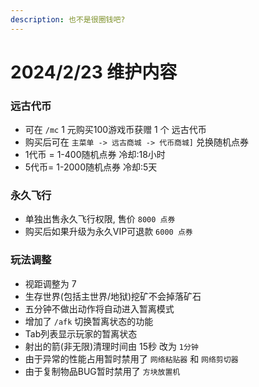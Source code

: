 ```yaml
---
description: 也不是很圈钱吧?
---
```


# 2024/2/23 维护内容

### 远古代币

* 可在 `/mc` 1 元购买100游戏币获赠 1 个 远古代币
* 购买后可在 `主菜单 -> 远古商城 -> 代币商城]` 兑换随机点券
* 1代币 = 1-400随机点券 冷却:18小时
* 5代币= 1-2000随机点券 冷却:5天

### 永久飞行

* 单独出售永久飞行权限, 售价 `8000 点券`
* 购买后如果升级为永久VIP可退款 `6000 点券`

### 玩法调整

* 视距调整为 7
* 生存世界(包括主世界/地狱)挖矿不会掉落矿石
* 五分钟不做出动作将自动进入暂离模式
* 增加了 `/afk` 切换暂离状态的功能
* Tab列表显示玩家的暂离状态
* 射出的箭(非无限)清理时间由 15秒 改为 `1分钟`
* 由于异常的性能占用暂时禁用了 `网络粘贴器` 和 `网络剪切器`
* 由于复制物品BUG暂时禁用了 `方块放置机`
